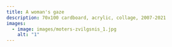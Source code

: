 ```yaml
---
title: A woman's gaze
description: 70x100 cardboard, acrylic, collage, 2007-2021
images:
  - image: images/moters-zvilgsnis_1.jpg
    alt: "1"
---
```


